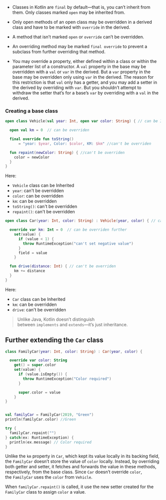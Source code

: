 - Classes in Kotlin are `final` by default—that is, you can’t inherit from them. Only classes marked `open` may be inherited from. 
- Only open methods of an open class may be overridden in a derived class and have to be marked with `override` in the derived. 
- A method that isn’t marked `open` or `override` can’t be overridden. 
- An overriding method may be marked `final override` to prevent a subclass from further overriding that method.

- You may override a property, either defined within a class or within the parameter list of a constructor. A `val` property in the base may be overridden with a `val` or `var` in the derived. But a `var` property in the base may be overridden only using `var` in the derived. The reason for this restriction is that `val` only has a getter, and you may add a setter in the derived by overriding with `var`. But you shouldn’t attempt to withdraw the setter that’s for a base’s `var` by overriding with a `val` in the derived.

### Creating a base class

```kotlin
open class Vehicle(val year: Int, open var color: String) { // can be Inherited

  open val km = 0  // can be overriden

  final override fun toString() 
	  = "year: $year, Color: $color, KM: $km" //can't be overriden

  fun repaint(newColor: String) { //can't be overriden
    color = newColor
  }
}
```
Here:
- `Vehicle` class can be Inherited
- `year`: can't be overridden 
- `color`: can be overridden
- `km`: can be overridden
- `toString()`: can't be overridden
- `repaint()`: can't be overridden

```kotlin
open class Car(year: Int, color: String) : Vehicle(year, color) { // can be Inherited

  override var km: Int = 0  // can be overriden further
    set(value) {
      if (value < 1) {
        throw RuntimeException("can't set negative value")
      }
      field = value
    }

  fun drive(distance: Int) { // can't be overriden
    km += distance
  }  
}
```
Here:
- `Car` class can be Inherited
- `km`: can be overridden 
- `drive`: can't be overridden

>Unlike Java, Kotlin doesn’t distinguish between `implements` and `extends`—it’s just inheritance.



## Further extending the `Car` class

```kotlin
class FamilyCar(year: Int, color: String) : Car(year, color) {

  override var color: String
    get() = super.color
    set(value) {
      if (value.isEmpty()) {
        throw RuntimeException("Color required")
      }

      super.color = value
    }
}


val familyCar = FamilyCar(2019, "Green")
println(familyCar.color) //Green

try {
  familyCar.repaint("")
} catch(ex: RuntimeException) {
  println(ex.message) // Color required
}
```

Unlike the `km` property in `Car`, which kept its value locally in its backing field, the `FamilyCar` doesn’t store the value of `color` locally. Instead, by overriding both getter and setter, it fetches and forwards the value in these methods, respectively, from the base class. Since `Car` doesn’t override `color`, the `FamilyCar` uses the `color` from `Vehicle`.

When `familyCar.repaint()` is called, it use the new setter created for the `FamilyCar` class to assign `color` a value.


